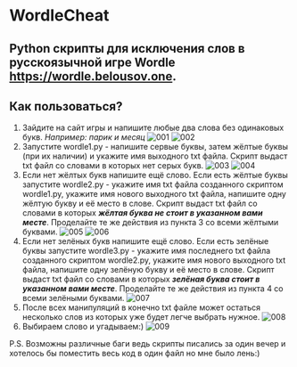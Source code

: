 WordleCheat
===========
Python скрипты для исключения слов в русскоязычной игре Wordle https://wordle.belousov.one. 
-------------------------------------------------------------------------------------------
## Как пользоваться?
1. Зайдите на сайт игры и напишите любые два слова без одинаковых букв. *Например: парик и месяц*
![001](https://github.com/tlgrmku/WordleCheat/blob/main/img/img001.PNG) ![002](https://github.com/tlgrmku/WordleCheat/blob/main/img/img002.PNG)
2. Запустите wordle1.py - напишите сервые буквы, затем жёлтые буквы (при их наличии) и укажите имя выходного txt файла. Скрипт выдаст txt файл со словами в которых нет серых букв.
![003](https://github.com/tlgrmku/WordleCheat/blob/main/img/img003.PNG) ![004](https://github.com/tlgrmku/WordleCheat/blob/main/img/img004.PNG)
3. Если нет жёлтых букв напишите ещё слово. Если есть жёлтые буквы запустите wordle2.py - укажите имя txt файла созданного скриптом wordle1.py, укажите имя нового выходного txt файла, напишите одну жёлтую букву и её место в слове. Скрипт выдаст txt файл со словами в которых ***жёлтая буква не стоит в указанном вами месте***. Проделайте те же действия из пункта 3 со всеми жёлтыми буквами.
![005](https://github.com/tlgrmku/WordleCheat/blob/main/img/img005.PNG) ![006](https://github.com/tlgrmku/WordleCheat/blob/main/img/img006.PNG)
4. Если нет зелёных букв напишите ещё слово. Если есть зелёные буквы запустите wordle3.py - укажите имя последнего txt файла созданного скриптом wordle2.py, укажите имя нового выходного txt файла, напишите одну зелёную букву и её место в слове. Скрипт выдаст txt файл со словами в которых ***зелёная буква стоит в указанном вами месте***. Проделайте те же действия из пункта 4 со всеми зелёными буквами.
![007](https://github.com/tlgrmku/WordleCheat/blob/main/img/img007.PNG)
5. После всех манипуляций в конечно txt файле может остаться несколько слов из которых уже будет легче выбрать нужное.
![008](https://github.com/tlgrmku/WordleCheat/blob/main/img/img008.PNG)
6. Выбираем слово и угадываем:)
![009](https://github.com/tlgrmku/WordleCheat/blob/main/img/img009.PNG)

P.S. Возможны различные баги ведь скрипты писались за один вечер и хотелось бы поместить весь код в один файл но мне было лень:)
